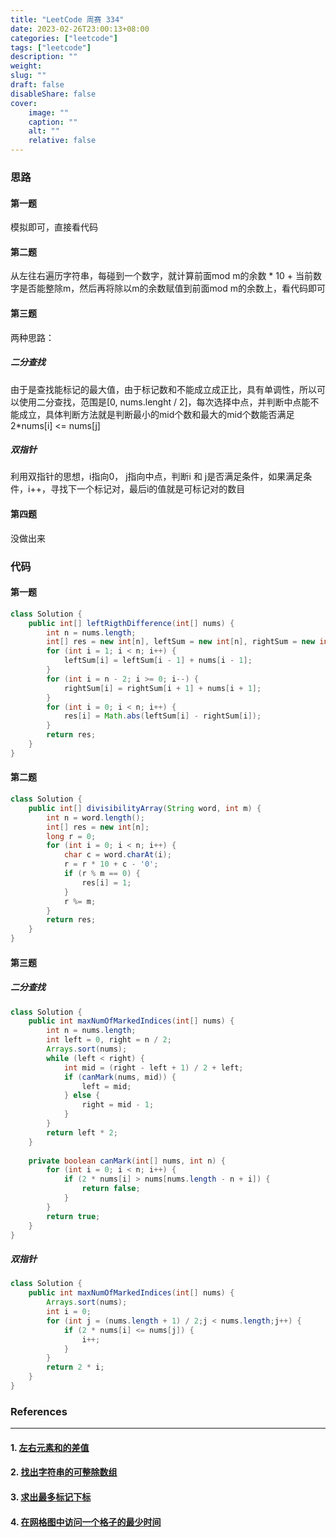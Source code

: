 ```yaml
---
title: "LeetCode 周赛 334"
date: 2023-02-26T23:00:13+08:00
categories: ["leetcode"]
tags: ["leetcode"]
description: ""
weight:
slug: ""
draft: false
disableShare: false
cover:
    image: ""
    caption: ""
    alt: ""
    relative: false
---
```


### 思路

#### 第一题

模拟即可，直接看代码

#### 第二题

从左往右遍历字符串，每碰到一个数字，就计算前面mod m的余数 * 10 + 当前数字是否能整除m，然后再将除以m的余数赋值到前面mod m的余数上，看代码即可

#### 第三题

两种思路：

##### 二分查找

由于是查找能标记的最大值，由于标记数和不能成立成正比，具有单调性，所以可以使用二分查找，范围是[0, nums.lenght / 2]，每次选择中点，并判断中点能不能成立，具体判断方法就是判断最小的mid个数和最大的mid个数能否满足2*nums[i] <= nums[j]

##### 双指针

利用双指针的思想，i指向0， j指向中点，判断i 和 j是否满足条件，如果满足条件，i++，寻找下一个标记对，最后i的值就是可标记对的数目

#### 第四题

没做出来

### 代码

#### 第一题

```java
class Solution {
    public int[] leftRigthDifference(int[] nums) {
        int n = nums.length;
        int[] res = new int[n], leftSum = new int[n], rightSum = new int[n];
        for (int i = 1; i < n; i++) {
            leftSum[i] = leftSum[i - 1] + nums[i - 1];
        }
        for (int i = n - 2; i >= 0; i--) {
            rightSum[i] = rightSum[i + 1] + nums[i + 1];
        }
        for (int i = 0; i < n; i++) {
            res[i] = Math.abs(leftSum[i] - rightSum[i]);
        }
        return res;
    }
}
```

#### 第二题

```java
class Solution {
    public int[] divisibilityArray(String word, int m) {
        int n = word.length();
        int[] res = new int[n];
        long r = 0;
        for (int i = 0; i < n; i++) {
            char c = word.charAt(i);
            r = r * 10 + c - '0';
            if (r % m == 0) {
                res[i] = 1;
            }
            r %= m;
        }
        return res;
    }
}
```

#### 第三题

##### 二分查找

```java
class Solution {
    public int maxNumOfMarkedIndices(int[] nums) {
        int n = nums.length;
        int left = 0, right = n / 2;
        Arrays.sort(nums);
        while (left < right) {
            int mid = (right - left + 1) / 2 + left;
            if (canMark(nums, mid)) {
                left = mid;
            } else {
                right = mid - 1;
            }
        }
        return left * 2;
    }
    
    private boolean canMark(int[] nums, int n) {
        for (int i = 0; i < n; i++) {
            if (2 * nums[i] > nums[nums.length - n + i]) {
                return false;
            }
        }
        return true;
    }
}
```

##### 双指针

```java
class Solution {
    public int maxNumOfMarkedIndices(int[] nums) {
        Arrays.sort(nums);
        int i = 0;
        for (int j = (nums.length + 1) / 2;j < nums.length;j++) {
            if (2 * nums[i] <= nums[j]) {
                i++;
            }
        }
        return 2 * i;
    }
}
```

### References

---

#### 1. [左右元素和的差值](https://leetcode.cn/problems/left-and-right-sum-differences/)

#### 2. [找出字符串的可整除数组](https://leetcode.cn/problems/find-the-divisibility-array-of-a-string/)

#### 3. [求出最多标记下标](https://leetcode.cn/problems/find-the-maximum-number-of-marked-indices/)

#### 4. [在网格图中访问一个格子的最少时间](https://leetcode.cn/problems/minimum-time-to-visit-a-cell-in-a-grid/)
